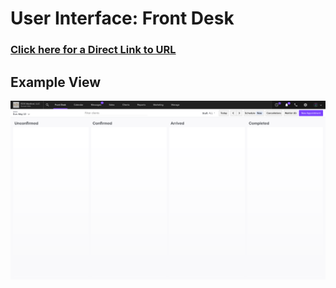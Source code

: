 # User Interface: Front Desk

### [Click here for a Direct Link to URL](https://dashboard.boulevard.io/home)

## Example View
![Front Desk](./image1.png)
